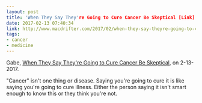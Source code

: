```yaml
---
layout: post
title: 'When They Say They're Going to Cure Cancer Be Skeptical [Link]' # quotes allow forbidden characters
date: 2017-02-13 07:40:34
link: http://www.macdrifter.com/2017/02/when-they-say-theyre-going-to-cure-cancer-be-skeptical-link.html
tags:
- cancer
- medicine
---
```


Gabe, [When They Say They're Going to Cure Cancer Be Skeptical](http://www.macdrifter.com/2017/02/when-they-say-theyre-going-to-cure-cancer-be-skeptical-link.html), on 2-13-2017.

"Cancer" isn't one thing or disease. Saying you're going to cure it is like saying you're going to cure illness. Either the person saying it isn't smart enough to know this or they think you're not. 